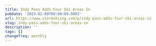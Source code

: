 ```yaml
---
title: Indy Pass Adds Four Ski Areas In
pubDate: '2023-02-09T00:00:00.000Z'
url: https://www.stormskiing.com/p/indy-pass-adds-four-ski-areas-in
slug: indy-pass-adds-four-ski-areas-in
description: ''
tags: []
changefreq: monthly
---
```


<!-- Add post content below -->
